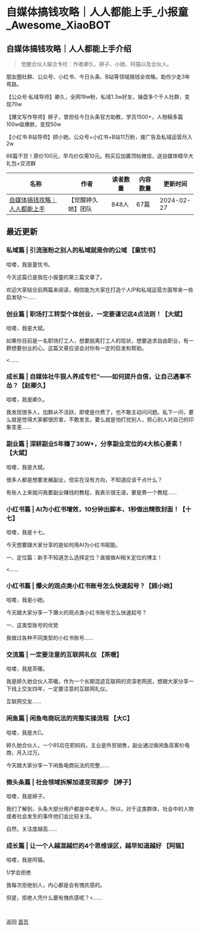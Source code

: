 # 自媒体搞钱攻略｜人人都能上手_小报童_Awesome_XiaoBOT

## 自媒体搞钱攻略｜人人都能上手介绍
> 觉醒合伙人联合专栏：作者卿久、婷子、小她、阿猫以及合伙人。    
    
朋友圈社群、公众号、小红书、今日头条、B站等领域搞钱全攻略，助你少走3年弯路。    
    
【公众号·私域导师】卿久，全网19w粉，私域1.3w好友，操盘多个千人社群，变现70w    
    
【爆文写作导师】婷子，曾担任今日头条官方助教，学员1500+，人物稿多篇100w级爆款，变现50w    
    
【小红书·B站导师】顾小她，公众号+小红书+B站11万粉，接广告及私域运营月入2w    
    
66篇干货！原价100元，早鸟价仅需10元。购买后加置顶帖微信，送自媒体精华大礼包+交流群  
  


|名称|作者|读者数量|内容数量|更新时间|
|---|---|---|---|---|
|[自媒体搞钱攻略｜人人都能上手](https://xiaobot.net/p/2024qingjiu?refer=0b133df9-27dc-423b-8101-639049001c13)|【觉醒婷久她】团队|848人|67篇|2024-02-27|

## 最近更新
### 私域篇 | 引流涨粉之别人的私域就是你的公域 【童忧书】

哈喽，我是童忧书。

今天这篇已是我在小报童的第三篇文章了。

欢迎大家结合前两篇来阅读，相信能为大家在打造个人IP和私域运营方面带来一些启发哒～......

### 创业篇 | 职场打工转型个体创业，一定要谨记这4点法则！【大斌】

哈喽，我是大斌。

如果你目前是一名职场打工人，想要脱离打工人的现状，想要追求自由职业，有一颗想要创业的心，这篇文章应该会对你有一定的启发和帮助。

<......

### 成长篇 | 自媒体社牛狠人养成专栏”——如何提升自信，让自己遇事不怂？【赵卿久】

哈喽，我是卿久。

我发现很多人，加群从不活跃，即使是付费了，也不敢主动问问题。私下一问，要么就是觉得大家都很厉害，不敢发言。要么就是怕打扰别人，担心别人对自己的印象变差......

### 副业篇 | 深耕副业5年赚了30W+，分享副业定位的4大核心要素！【大斌】

哈喽，我是大斌。

很多人都是想要发展副业，但实在没有方向，不知道应该干点什么？

有些人上来就问我要副业赚钱的教程，我表示很无语，要是靠一个教程......

### 小红书篇 | AI为小红书增效，10分钟出脚本，1秒做出精致封面！【十七】

哈喽，我是十七。

今天想要跟大家分享的是如何用AI为小红书赋能。

一、定位篇：新手不知道怎么选择定位？直接做AI相关定位的博主！

<......

### 小红书篇 | 爆火的观点类小红书账号怎么快速起号？【顾小她】

哈喽，我是小她。

今天跟大家分享一下爆火的观点类小红书账号怎么快速起号？

一、这类型账号的优势

我做过各种不同类型的小红书账号......

### 交流篇 | 一定要注意的互联网礼仪 【茶暖】

哈喽，我是茶暖。

我是婷久她合伙人茶暖。作为一个长期混迹互联网的资深老网民，想跟大家分享一下线上交友四年，一定要注意的互联网礼仪。

互联网交友......

### 闲鱼篇 | 闲鱼电商玩法的完整实操流程 【大C】

哈喽，我是大C。

婷久她合伙人，一个85后在职妈妈，主业是外贸销售，副业通过做闲鱼高客价电商，月入过万。

今天跟大家分享一下闲鱼电商玩法的完整......

### 微头条篇 | 社会领域拆解加速变现脚步 【婷子】

哈喽，我是婷子。

我们了解到，头条大部分用户都是中老年人，所以，对于这类群体，社会中的人物或者社会发生的事件他们会比较关注。

自然，关注度越高......

### 成长篇 | 让一个人越混越烂的4个思维误区，越早知道越好 【阿猫】

哈喽，我是阿猫。

1/学会拒绝



我每次拒绝别人，内心都是会有愧疚感的。



但是，拒绝人凭什么要有愧疚感呢？<......


<a href="https://github.com/Reno9527/awesome-xiaobot" style="color: white; text-decoration: none;">awesome-xiaobot</a>

返回 [首页](../README.md)
